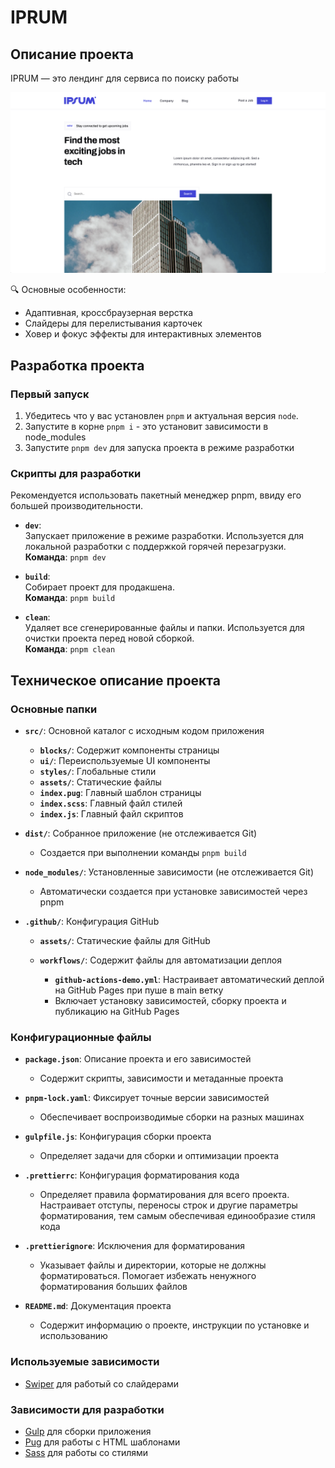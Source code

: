 # IPRUM

## Описание проекта

IPRUM — это лендинг для сервиса по поиску работы

![Screenshot](.github/assets/main.png)

🔍 Основные особенности:

- Адаптивная, кроссбраузерная верстка
- Слайдеры для перелистывания карточек
- Ховер и фокус эффекты для интерактивных элементов

## Разработка проекта

### Первый запуск

1. Убедитесь что у вас установлен `pnpm` и актуальная версия `node`.
2. Запустите в корне `pnpm i` - это установит зависимости в node_modules
3. Запустите `pnpm dev` для запуска проекта в режиме разработки

### Скрипты для разработки

Рекомендуется использовать пакетный менеджер pnpm, ввиду его большей производительности.

- **`dev`**:  
  Запускает приложение в режиме разработки. Используется для локальной разработки с поддержкой горячей перезагрузки.  
  **Команда**: `pnpm dev`

- **`build`**:  
  Собирает проект для продакшена.  
  **Команда**: `pnpm build`

- **`clean`**:  
  Удаляет все сгенерированные файлы и папки. Используется для очистки проекта перед новой сборкой.  
  **Команда**: `pnpm clean`

## Техническое описание проекта

### Основные папки

- **`src/`**: Основной каталог с исходным кодом приложения

  - **`blocks/`**: Содержит компоненты страницы
  - **`ui/`**: Переиспользуемые UI компоненты
  - **`styles/`**: Глобальные стили
  - **`assets/`**: Статические файлы
  - **`index.pug`**: Главный шаблон страницы
  - **`index.scss`**: Главный файл стилей
  - **`index.js`**: Главный файл скриптов

- **`dist/`**: Собранное приложение (не отслеживается Git)

  - Создается при выполнении команды `pnpm build`

- **`node_modules/`**: Установленные зависимости (не отслеживается Git)

  - Автоматически создается при установке зависимостей через pnpm

- **`.github/`**: Конфигурация GitHub

  - **`assets/`**: Статические файлы для GitHub

  - **`workflows/`**: Содержит файлы для автоматизации деплоя
    - **`github-actions-demo.yml`**: Настраивает автоматический деплой на GitHub Pages при пуше в main ветку
    - Включает установку зависимостей, сборку проекта и публикацию на GitHub Pages

### Конфигурационные файлы

- **`package.json`**: Описание проекта и его зависимостей

  - Содержит скрипты, зависимости и метаданные проекта

- **`pnpm-lock.yaml`**: Фиксирует точные версии зависимостей

  - Обеспечивает воспроизводимые сборки на разных машинах

- **`gulpfile.js`**: Конфигурация сборки проекта

  - Определяет задачи для сборки и оптимизации проекта

- **`.prettierrc`**: Конфигурация форматирования кода

  - Определяет правила форматирования для всего проекта. Настраивает отступы, переносы строк и другие параметры форматирования, тем самым обеспечивая единообразие стиля кода

- **`.prettierignore`**: Исключения для форматирования

  - Указывает файлы и директории, которые не должны форматироваться. Помогает избежать ненужного форматирования больших файлов

- **`README.md`**: Документация проекта

  - Содержит информацию о проекте, инструкции по установке и использованию

### Используемые зависимости

- [Swiper](https://swiperjs.com/) для работый со слайдерами

### Зависимости для разработки

- [Gulp](https://gulpjs.com/) для сборки приложения
- [Pug](https://pugjs.org/) для работы с HTML шаблонами
- [Sass](https://sass-lang.com/) для работы со стилями
